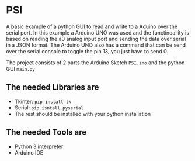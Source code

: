 # PSI
A basic example of a python GUI to read and write to a Aduino over the serial port. In this example a Arduino UNO was used and the functinoallity is based on reading the a0 analog input port and sending the data over serial in a JSON format. The Arduino UNO also has a command that can be send over the serial console to toggle the pin 13, you just have to send 0.

The project consists of 2 parts the Arduino Sketch `PSI.ino` and the python GUI `main.py`

## The needed Libraries are
  - Tkinter: `pip install tk`
  - Serial: `pip isntall pyserial`
  - The rest should be installed with your python installation 

## The needed Tools are
  - Python 3 interpreter
  - Arduino IDE
